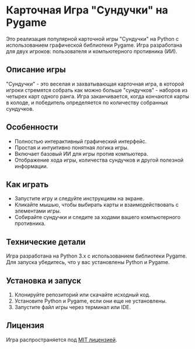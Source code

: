 # Карточная Игра "Сундучки" на Pygame

Это реализация популярной карточной игры "Сундучки" на Python с использованием графической библиотеки Pygame. Игра разработана для двух игроков: пользователя и компьютерного противника (ИИ).

## Описание игры

"Сундучки" - это веселая и захватывающая карточная игра, в которой игроки стремятся собрать как можно больше "сундучков" - наборов из четырех карт одного ранга. Игра заканчивается, когда кончаются карты в колоде, и победитель определяется по количеству собранных сундучков.

## Особенности

- Полностью интерактивный графический интерфейс.
- Простая и интуитивно понятная логика игры.
- Включает базовый ИИ для игры против компьютера.
- Отображение хода игры, количества сундучков и другой полезной информации.

## Как играть

- Запустите игру и следуйте инструкциям на экране.
- Кликайте мышью, чтобы выбирать карты и взаимодействовать с элементами игры.
- Собирайте сундучки и следите за ходами вашего компьютерного противника.

## Технические детали

Игра разработана на Python 3.x с использованием библиотеки Pygame. Для запуска убедитесь, что у вас установлены Python и Pygame.

## Установка и запуск

1. Клонируйте репозиторий или скачайте исходный код.
2. Установите Python и Pygame, если они еще не установлены.
3. Запустите файл игры через терминал или IDE.

## Лицензия

Игра распространяется под [MIT лицензией](LICENSE).
